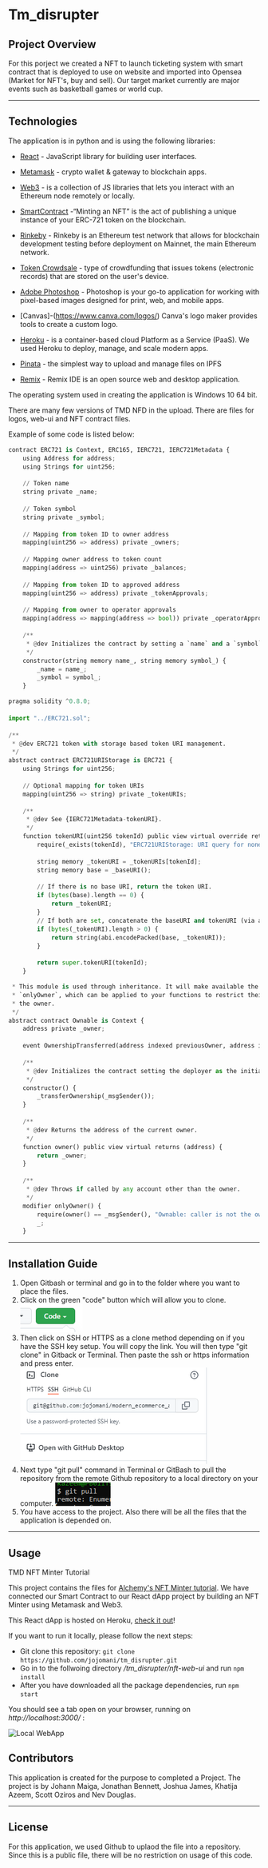 # Tm_disrupter
## Project Overview

For this porject we created a NFT to launch ticketing system with smart contract that is deployed to use on website and imported into Opensea (Market for NFT's, buy and sell). Our target market currently are major events such as basketball games or world cup.

---

## Technologies

The application is in python and is using the following libraries:

* [React](https://reactjs.org/) - JavaScript library for building user interfaces.

* [Metamask](https://metamask.io/) - crypto wallet & gateway to blockchain apps.

* [Web3](https://ethereum.org/en/developers/docs/web2-vs-web3/) - is a collection of JS libraries that lets you interact with an Ethereum node remotely or locally.

* [SmartContract](https://ethereum.org/en/developers/tutorials/how-to-mint-an-nft/) -“Minting an NFT” is the act of publishing a unique instance of your ERC-721 token on the blockchain.

* [Rinkeby](https://www.rinkeby.io/#stats) - Rinkeby is an Ethereum test network that allows for blockchain development testing before deployment on Mainnet, the main Ethereum network.

* [Token Crowdsale](https://docs.openzeppelin.com/contracts/2.x/crowdsales) - type of crowdfunding that issues tokens (electronic records) that are stored on the user's device.

* [Adobe Photoshop](https://www.adobe.com/products/photoshop.html) - Photoshop is your go-to application for working with pixel-based images designed for print, web, and mobile apps.

* [Canvas]-(https://www.canva.com/logos/) Canva's logo maker provides tools to create a custom logo.

* [Heroku](https://www.heroku.com/) - is a container-based cloud Platform as a Service (PaaS). We used Heroku to deploy, manage, and scale modern apps.

* [Pinata](https://www.pinata.cloud/) -  the simplest way to upload and manage files on IPFS

* [Remix](https://remix.ethereum.org/#optimize=false&runs=200&evmVersion=null) - Remix IDE is an open source web and desktop application.



The operating system used in creating the application is Windows 10 64 bit. 

There are many few versions of TMD NFD in the upload. There are files for logos, web-ui and NFT contract files.

Example of some code is listed below:

```python
contract ERC721 is Context, ERC165, IERC721, IERC721Metadata {
    using Address for address;
    using Strings for uint256;

    // Token name
    string private _name;

    // Token symbol
    string private _symbol;

    // Mapping from token ID to owner address
    mapping(uint256 => address) private _owners;

    // Mapping owner address to token count
    mapping(address => uint256) private _balances;

    // Mapping from token ID to approved address
    mapping(uint256 => address) private _tokenApprovals;

    // Mapping from owner to operator approvals
    mapping(address => mapping(address => bool)) private _operatorApprovals;

    /**
     * @dev Initializes the contract by setting a `name` and a `symbol` to the token collection.
     */
    constructor(string memory name_, string memory symbol_) {
        _name = name_;
        _symbol = symbol_;
    }
```
```python
pragma solidity ^0.8.0;

import "../ERC721.sol";

/**
 * @dev ERC721 token with storage based token URI management.
 */
abstract contract ERC721URIStorage is ERC721 {
    using Strings for uint256;

    // Optional mapping for token URIs
    mapping(uint256 => string) private _tokenURIs;

    /**
     * @dev See {IERC721Metadata-tokenURI}.
     */
    function tokenURI(uint256 tokenId) public view virtual override returns (string memory) {
        require(_exists(tokenId), "ERC721URIStorage: URI query for nonexistent token");

        string memory _tokenURI = _tokenURIs[tokenId];
        string memory base = _baseURI();

        // If there is no base URI, return the token URI.
        if (bytes(base).length == 0) {
            return _tokenURI;
        }
        // If both are set, concatenate the baseURI and tokenURI (via abi.encodePacked).
        if (bytes(_tokenURI).length > 0) {
            return string(abi.encodePacked(base, _tokenURI));
        }

        return super.tokenURI(tokenId);
    }

```
```python
 * This module is used through inheritance. It will make available the modifier
 * `onlyOwner`, which can be applied to your functions to restrict their use to
 * the owner.
 */
abstract contract Ownable is Context {
    address private _owner;

    event OwnershipTransferred(address indexed previousOwner, address indexed newOwner);

    /**
     * @dev Initializes the contract setting the deployer as the initial owner.
     */
    constructor() {
        _transferOwnership(_msgSender());
    }

    /**
     * @dev Returns the address of the current owner.
     */
    function owner() public view virtual returns (address) {
        return _owner;
    }

    /**
     * @dev Throws if called by any account other than the owner.
     */
    modifier onlyOwner() {
        require(owner() == _msgSender(), "Ownable: caller is not the owner");
        _;
    }
```
---

## Installation Guide

1. Open Gitbash or terminal and go in to the folder where you want to place the files.
2. Click on the green "code" button which will allow you to clone. ![Code button in Github](images/code.png)
3. Then click on SSH or HTTPS as a clone method depending on if you have the SSH key setup. You will copy the link. You will then type "git clone" in Gitback or Terminal. Then paste the ssh or https information and press enter. ![Clone in Github](images/clone.png)
4. Next type "git pull" command in Terminal or GitBash to pull the repository from the remote Github repository to a local directory on your computer. ![Git pull in Github](images/git_pull.png)
5. You have access to the project. Also there will be all the files that the application is depended on. 

---

## Usage

TMD NFT Minter Tutorial

This project contains the files for [Alchemy's NFT Minter tutorial](https://docs.alchemyapi.io/alchemy/tutorials/nft-minter). We have connected our Smart Contract to our React dApp project by building an NFT Minter using Metamask and Web3.

This React dApp is hosted on Heroku, [check it out](https://tmd-nft.herokuapp.com/)!

If you want to run it locally, please follow the next steps:

- Git clone this repository: `git clone https://github.com/jojomani/tm_disrupter.git`
- Go in to the follwoing directory _/tm_disrupter/nft-web-ui_ and run `npm install`
- After you have downloaded all the package dependencies, run `npm start`

You should see a tab open on your browser, running on *http://localhost:3000/* : 

![Local WebApp](readme_files/local_webapp.png)


## Contributors

This application is created for the purpose to completed a Project. The project is by Johann Maiga, Jonathan Bennett, Joshua James, Khatija Azeem, Scott Oziros and Nev Douglas. 

---

## License

For this application, we used Github to uplaod the file into a repository. Since this is a public file, there will be no restriction on usage of this code. 